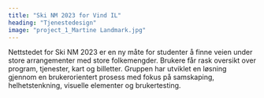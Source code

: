 ```yaml
---
title: "Ski NM 2023 for Vind IL"
heading: "Tjenestedesign"
image: "project_1_Martine Landmark.jpg"
---
```


Nettstedet for Ski NM 2023 er en ny måte for studenter å finne veien under store arrangementer med store folkemengder. Brukere får rask oversikt over program, tjenester, kart og billetter. Gruppen har utviklet en løsning gjennom en brukerorientert prosess med fokus på samskaping, helhetstenkning, visuelle elementer og brukertesting.
